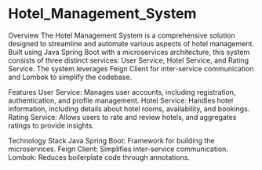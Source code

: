 # Hotel_Management_System
Overview
The Hotel Management System is a comprehensive solution designed to streamline and automate various aspects of hotel management. Built using Java Spring Boot with a microservices architecture, this system consists of three distinct services: User Service, Hotel Service, and Rating Service. The system leverages Feign Client for inter-service communication and Lombok to simplify the codebase.


Features
User Service: Manages user accounts, including registration, authentication, and profile management.
Hotel Service: Handles hotel information, including details about hotel rooms, availability, and bookings.
Rating Service: Allows users to rate and review hotels, and aggregates ratings to provide insights.


Technology Stack
Java Spring Boot: Framework for building the microservices.
Feign Client: Simplifies inter-service communication.
Lombok: Reduces boilerplate code through annotations.
